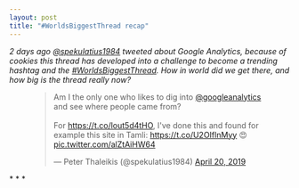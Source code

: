 ```yaml
---
layout: post
title: "#WorldsBiggestThread recap"
---
```


_2 days ago [@spekulatius1984](https://twitter.com/spekulatius1984) tweeted about Google Analytics, because of cookies this thread has developed into a challenge to become a trending hashtag and the [#WorldsBiggestThread](https://twitter.com/search?q=%23WorldsBiggestThread&src=tyah). How in world did we get there, and how big is the thread really now?_

<!--kg-card-begin: embed--><figure class="kg-card kg-embed-card"><blockquote class="twitter-tweet">
<p lang="en" dir="ltr">Am I the only one who likes to dig into <a href="https://twitter.com/googleanalytics?ref_src=twsrc%5Etfw">@googleanalytics</a> and see where people came from?<br><br>For <a href="https://t.co/lout5d4tHO">https://t.co/lout5d4tHO</a>, I've done this and found for example this site in Tamli: <a href="https://t.co/U2OIflnMyy">https://t.co/U2OIflnMyy</a> 😍️ <a href="https://t.co/alZtAiHW64">pic.twitter.com/alZtAiHW64</a></p>— Peter Thaleikis (@spekulatius1984) <a href="https://twitter.com/spekulatius1984/status/1119562861892767744?ref_src=twsrc%5Etfw">April 20, 2019</a>
</blockquote>
<script async src="https://platform.twitter.com/widgets.js" charset="utf-8"></script>
</figure><!--kg-card-end: embed--><!--kg-card-begin: hr-->
* * *
<!--kg-card-end: hr-->